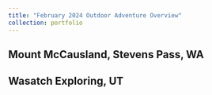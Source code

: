 ```yaml
---
title: "February 2024 Outdoor Adventure Overview"
collection: portfolio
---
```




## Mount McCausland, Stevens Pass, WA

<div class="strava-embed-placeholder" data-embed-type="activity" data-embed-id="10790967985" data-style="standard" data-from-embed="false"></div><script src="https://strava-embeds.com/embed.js"></script>

## Wasatch Exploring, UT